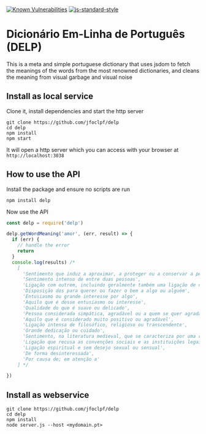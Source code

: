 [![Known Vulnerabilities](https://snyk.io/test/github/jfoclpf/delp/badge.svg?targetFile=package.json)](https://snyk.io/test/github/jfoclpf/delp?targetFile=package.json)
[![js-standard-style][js-standard-style_img]][js-standard-style_url]

[js-standard-style_img]: https://img.shields.io/badge/code%20style-standard-brightgreen.svg
[js-standard-style_url]: https://standardjs.com/

# Dicionário Em-Linha de Português (DELP)

This is a meta and simple portuguese dictionary that uses jsdom to fetch the meanings of the words from the most renowned dictionaries, and cleans the meaning from visual garbage and visual noise

## Install as local service

Clone it, install dependencies and start the http server

```
git clone https://github.com/jfoclpf/delp
cd delp
npm install
npm start
```

It will open a http server which you can access with your browser at `http://localhost:3038`

## How to use the API

Install the package and ensure no scripts are run

```
npm install delp
```

Now use the API

```js
const delp = require('delp')

delp.getWordMeaning('amor', (err, result) => {
  if (err) {
    // handle the error
    return
  }
  console.log(results) /*
    [
      'Sentimento que induz a aproximar, a proteger ou a conservar a pessoa pela qual se sente afeição ou ; grande afeição ou afinidade forte por outra pessoa',
      'Sentimento intenso de entre duas pessoas',
      'Ligação com outrem, incluindo geralmente também uma ligação de cariz sexual',
      'Disposição dos para querer ou fazer o bem a algo ou alguém',
      'Entusiasmo ou grande interesse por algo',
      'Aquilo que é desse entusiasmo ou interesse',
      'Qualidade do que é suave ou delicado',
      'Pessoa considerada simpática, agradável ou a quem se quer agradar',
      'Aquilo que é considerado muito positivo ou agradável',
      'Ligação intensa de filosófico, religioso ou transcendente',
      'Grande dedicação ou cuidado',
      'Sentimento, na literatura medieval, que se caracteriza por uma relação de vassalagem entre o cavaleiro e a sua amada',
      'Ligação que recusa as convenções sociais e as instituições legais, o casamento',
      'Ligação espiritual e sem desejo sexual ou sensual',
      'De forma desinteressada',
      'Por causa de; em atenção a'
    ] */

})
```

## Install as webservice

```
git clone https://github.com/jfoclpf/delp
cd delp
npm install
node server.js --host <mydomain.pt>
```

